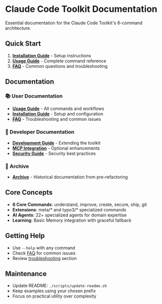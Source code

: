 # Claude Code Toolkit Documentation

Essential documentation for the Claude Code Toolkit's 6-command architecture.

## Quick Start

1. **[Installation Guide](INSTALLATION-GUIDE.md)** - Setup instructions
2. **[Usage Guide](USAGE.md)** - Complete command reference
3. **[FAQ](FAQ.md)** - Common questions and troubleshooting

## Documentation

### 📚 User Documentation

- **[Usage Guide](USAGE.md)** - All commands and workflows
- **[Installation Guide](INSTALLATION-GUIDE.md)** - Setup and configuration
- **[FAQ](FAQ.md)** - Troubleshooting and common issues

### 🔧 Developer Documentation

- **[Development Guide](DEVELOPMENT.md)** - Extending the toolkit
- **[MCP Integration](guides/MCP-INTEGRATION.md)** - Optional enhancements
- **[Security Guide](guides/SECURITY-GUIDE.md)** - Security best practices

### 📁 Archive

- **[Archive](archive/)** - Historical documentation from pre-refactoring

## Core Concepts

- **6 Core Commands**: understand, improve, create, secure, ship, git
- **Extensions**: meta/* and typo3/* specialized commands
- **AI Agents**: 22+ specialized agents for domain expertise
- **Learning**: Basic Memory integration with graceful fallback

## Getting Help

- Use `--help` with any command
- Check [FAQ](FAQ.md) for common issues
- Review [troubleshooting](USAGE.md#troubleshooting) section

## Maintenance

- Update README: `./scripts/update-readme.sh`
- Keep examples using your chosen prefix
- Focus on practical utility over complexity